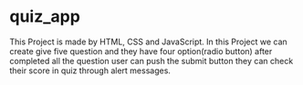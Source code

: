 # quiz_app
This Project is made by HTML, CSS and JavaScript. In this Project we can create give five question and they have four option(radio button) after completed all the question user can push the submit button they can check their score in quiz through alert messages.
